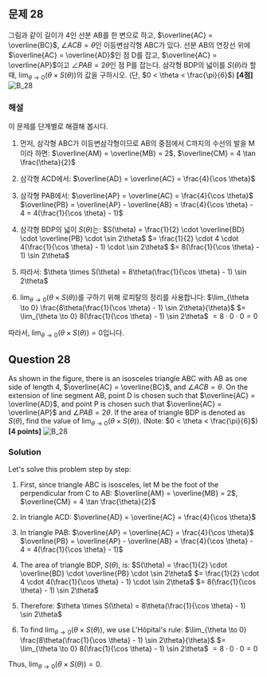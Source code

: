 

## 문제 28
그림과 같이 길이가 4인 선분 AB를 한 변으로 하고, $\overline{AC} = \overline{BC}$, $\angle ACB = \theta$인 이등변삼각형 ABC가 있다. 선분 AB의 연장선 위에 $\overline{AC} = \overline{AD}$인 점 D를 잡고, $\overline{AC} = \overline{AP}$이고 $\angle PAB = 2\theta$인 점 P를 잡는다. 삼각형 BDP의 넓이를 $S(\theta)$라 할 때, $\lim_{\theta \to 0} (\theta \times S(\theta))$의 값을 구하시오. (단, $0 < \theta < \frac{\pi}{6}$) **[4점]**
![B_28](../Images/B_28.png)
### 해설
이 문제를 단계별로 해결해 봅시다.

1) 먼저, 삼각형 ABC가 이등변삼각형이므로 AB의 중점에서 C까지의 수선의 발을 M이라 하면:
   $\overline{AM} = \overline{MB} = 2$, $\overline{CM} = 4 \tan \frac{\theta}{2}$

2) 삼각형 ACD에서:
   $\overline{AD} = \overline{AC} = \frac{4}{\cos \theta}$

3) 삼각형 PAB에서:
   $\overline{AP} = \overline{AC} = \frac{4}{\cos \theta}$
   $\overline{PB} = \overline{AP} - \overline{AB} = \frac{4}{\cos \theta} - 4 = 4(\frac{1}{\cos \theta} - 1)$

4) 삼각형 BDP의 넓이 $S(\theta)$는:
   $S(\theta) = \frac{1}{2} \cdot \overline{BD} \cdot \overline{PB} \cdot \sin 2\theta$
   $= \frac{1}{2} \cdot 4 \cdot 4(\frac{1}{\cos \theta} - 1) \cdot \sin 2\theta$
   $= 8(\frac{1}{\cos \theta} - 1) \sin 2\theta$

5) 따라서:
   $\theta \times S(\theta) = 8\theta(\frac{1}{\cos \theta} - 1) \sin 2\theta$

6) $\lim_{\theta \to 0} (\theta \times S(\theta))$를 구하기 위해 로피탈의 정리를 사용합니다:
   $\lim_{\theta \to 0} \frac{8\theta(\frac{1}{\cos \theta} - 1) \sin 2\theta}{\theta}$
   $= \lim_{\theta \to 0} 8(\frac{1}{\cos \theta} - 1) \sin 2\theta$
   $= 8 \cdot 0 \cdot 0 = 0$

따라서, $\lim_{\theta \to 0} (\theta \times S(\theta)) = 0$입니다.

## Question 28
As shown in the figure, there is an isosceles triangle ABC with AB as one side of length 4, $\overline{AC} = \overline{BC}$, and $\angle ACB = \theta$. On the extension of line segment AB, point D is chosen such that $\overline{AC} = \overline{AD}$, and point P is chosen such that $\overline{AC} = \overline{AP}$ and $\angle PAB = 2\theta$. If the area of triangle BDP is denoted as $S(\theta)$, find the value of $\lim_{\theta \to 0} (\theta \times S(\theta))$. (Note: $0 < \theta < \frac{\pi}{6}$) **[4 points]**
![B_28](../Images/B_28.png)

### Solution
Let's solve this problem step by step:

1) First, since triangle ABC is isosceles, let M be the foot of the perpendicular from C to AB:
   $\overline{AM} = \overline{MB} = 2$, $\overline{CM} = 4 \tan \frac{\theta}{2}$

2) In triangle ACD:
   $\overline{AD} = \overline{AC} = \frac{4}{\cos \theta}$

3) In triangle PAB:
   $\overline{AP} = \overline{AC} = \frac{4}{\cos \theta}$
   $\overline{PB} = \overline{AP} - \overline{AB} = \frac{4}{\cos \theta} - 4 = 4(\frac{1}{\cos \theta} - 1)$

4) The area of triangle BDP, $S(\theta)$, is:
   $S(\theta) = \frac{1}{2} \cdot \overline{BD} \cdot \overline{PB} \cdot \sin 2\theta$
   $= \frac{1}{2} \cdot 4 \cdot 4(\frac{1}{\cos \theta} - 1) \cdot \sin 2\theta$
   $= 8(\frac{1}{\cos \theta} - 1) \sin 2\theta$

5) Therefore:
   $\theta \times S(\theta) = 8\theta(\frac{1}{\cos \theta} - 1) \sin 2\theta$

6) To find $\lim_{\theta \to 0} (\theta \times S(\theta))$, we use L'Hôpital's rule:
   $\lim_{\theta \to 0} \frac{8\theta(\frac{1}{\cos \theta} - 1) \sin 2\theta}{\theta}$
   $= \lim_{\theta \to 0} 8(\frac{1}{\cos \theta} - 1) \sin 2\theta$
   $= 8 \cdot 0 \cdot 0 = 0$

Thus, $\lim_{\theta \to 0} (\theta \times S(\theta)) = 0$.
